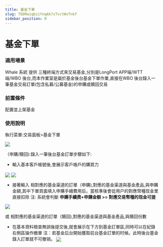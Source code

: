 ```yaml
---
title: 基金下單
slug: TbDRwiqbziYnqAk7sTvctWvTnkf
sidebar_position: 0
---
```



# 基金下單

### 適用場景

Whale 系統 提供 三種終端方式來交易基金,分別是LongPort APP端/WTT 端/WBO 後台,而本作業室是屬於基金後台基金下單作業,直接在WBO 後台錄入一筆基金交易訂單(包含私募/公募基金)的申購或贖回交易

### 前置條件

配置並上架基金

### 使用說明

執行菜單:交易面板&gt;基金下單

<img src="/assets/UCqtbpIXEoxtAkxzDO5c1IrvnNd.png" src-width="2978" src-height="1642" align="center"/>

（申購/贖回):錄入一筆後台基金訂單步驟如下:

- 輸入基本客戶帳號後,會展示客戶帳戶的購買力 

<img src="/assets/LigHbzMsYo69TRxJhTRcwA8qn0d.png" src-width="2890" src-height="1570" align="center"/>

<img src="/assets/LM6xb9L3poNFVAxb6oZcmBBunFf.png" src-width="2982" src-height="842" align="center"/>

- 接著輸入 相對應的基金渠道的訂單（申購),對應的基金渠道與基金產品,與申購金額,其中下單頁面填入申購手續費用后，當核準後會從用户的對應幣種现金里直接扣除
    注:  系統會判斷 **申購手續费+申購金额 &gt;= 對應交易幣種的现金可提**
    
<img src="/assets/TLU3bz4Vao8QnRx1Xznc3j9Kncf.png" src-width="2924" src-height="1432" align="center"/>

或 相對應的基金渠道的訂單（贖回),對應的基金渠道與基金產品,與贖回份數

- 在基本資料檢查無誤後提交後,就會展示在下方到基金訂單區,同時可以在紀錄右側區操作撤單
    注：若基金后台開始獲取前台基金訂單的时候。此時後台基金錄入訂單就不可撤销。
    <img src="/assets/VL19beCHro7D73xS6N7cbpNvnge.png" src-width="2932" src-height="1720" align="center"/>

